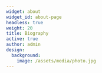 ```yaml
---
widget: about
widget_id: about-page
headless: true
weight: 20
title: Biography
active: true
author: admin
design:
  background:
    image: /assets/media/photo.jpg
---
```

